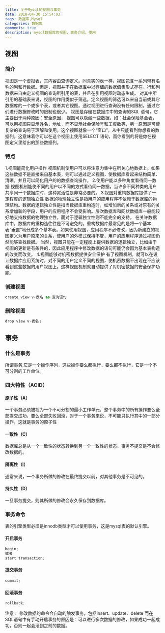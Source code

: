 ```yaml
---
title: 关于Mysql的视图与事务
date: 2018-04-30 15:54:03
tags: 数据库,Mysql
categories: 数据库
comments: true
description: mysql数据库的视图，事务介绍，使用
---
```

## 视图

### 简介
视图是一个虚拟表，其内容由查询定义。同真实的表一样，视图包含一系列带有名称的列和行数据。但是，视图并不在数据库中以存储的数据值集形式存在。行和列数据来自由定义视图的查询所引用的表，并且在引用视图时动态生成。
对其中所引用的基础表来说，视图的作用类似于筛选。定义视图的筛选可以来自当前或其它数据库的一个或多个表，或者其它视图。通过视图进行查询没有任何限制，通过它们进行数据修改时的限制也很少。
视图是存储在数据库中的查询的SQL 语句，它主要出于两种原因：安全原因， 视图可以隐藏一些数据，如：社会保险基金表，可以用视图只显示姓名，地址，而不显示社会保险号和工资数等，另一原因是可使复杂的查询易于理解和使用。这个视图就像一个“窗口”，从中只能看到你想看的数据列。这意味着你可以在这个视图上使用SELECT 语句，而你看到的将是你在视图定义里给出的那些数据列。

### 特点
1.视图能简化用户操作
视图机制使用户可以将注意力集中在所关心地数据上。如果这些数据不是直接来自基本表，则可以通过定义视图，使数据库看起来结构简单、清晰，并且可以简化用户的的数据查询操作。
2.使用户能以多种角度看待同一数据
视图机制能使不同的用户以不同的方式看待同一数据，当许多不同种类的用户共享同一个数据库时，这种灵活性是非常必要的。
3.视图对重构数据库提供了一定程度的逻辑独立性
数据的物理独立性是指用户的应用程序不依赖于数据库的物理结构。数据的逻辑独立性是指当数据库重构造时，如增加新的关系或对原有的关系增加新的字段，用户的应用程序不会受影响。层次数据库和网状数据库一般能较好地支持数据的物理独立性，而对于逻辑独立性则不能完全的支持。
在关许数据库中，数据库的重构造往往是不可避免的。重构数据库最常见的是将一个基本表“垂直”地分成多个基本表。如果使用视图，应用程序不必修改，因为新建立的视图定义为用户原来的关系，使用户的外模式保持不变，用户的应用程序通过视图仍然能够查找数据。
当然，视图只能在一定程度上提供数据的逻辑独立，比如由于视图的更新是有条件的，因此应用程序中修改数据的语句可能仍会因为基本表构造的改变而改变。
4.视图能够对机密数据提供安全保护
有了视图机制，就可以在设计数据库应用系统时，对不同的用户定义不同的视图，使机密数据不出现在不应该看到这些数据的用户视图上。这样视图机制就自动提供了对机密数据的安全保护功能。

### 创建视图

``` javascript
create view v-表名 as 查询语句
```

### 删除视图

``` javascript
drop view v-表名；
```
## 事务

### 什么是事务
所谓事务,它是一个操作序列，这些操作要么都执行，要么都不执行，它是一个不可分割的工作单位。

### 四大特性（ACID）

#### 原子性（A）
一个事务必须被视为一个不可分割的最小工作单元，整个事务中的所有操作要么全部提交成功，要么全部失败回滚，对于一个事务来说，不可能只执行其中的一部分操作，这就是事务的原子性

#### 一致性（C）
数据库总是从一个一致性的状态转换到另一个一致性的状态。事务不提交是不会修改数据的。

#### 隔离性（I）
通常来说，一个事务所做的修改在最终提交以前，对其他事务是不可见的。
#### 持久性（D）
一旦事务提交，则其所做的修改会永久保存到数据库。

### 事务命令
表的引擎类型必须是innodb类型才可以使用事务，这是mysql表的默认引擎。

#### 开启事务

``` javascript
begin;
或者
start transaction;
```

#### 提交事务

``` javascript
commit;
```

#### 回滚事务

``` javascript
rollback;
```
注意：
修改数据的命令会自动的触发事务，包括insert、update、delete
而在SQL语句中有手动开启事务的原因是：可以进行多次数据的修改，如果成功一起成功，否则一起会滚到之前的数据。
